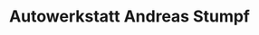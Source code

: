 ---
title: "Autowerkstatt Andreas Stumpf"
url: /steinach/autowerkstatt-andreas-stumpf/
shop: Autowerkstatt
---